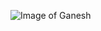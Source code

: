  ![Image of Ganesh]([https://www.bing.com/images/search?view=detailV2&ccid=UfbSlUxE&id=9B970A09BFE69C1315BB4AFA4C678DBBDAED8897&thid=OIP.UfbSlUxEYc6GEI5AfXyEvwHaIA&mediaurl=https%3A%2F%2Fth.bing.com%2Fth%2Fid%2FR.51f6d2954c4461ce86108e407d7c84bf%3Frik%3Dl4jt2ruNZ0z6Sg%26riu%3Dhttp%253a%252f%252f4.bp.blogspot.com%252f-ehCP6kkYSrQ%252fVe2OfIHiSJI%252fAAAAAAAAM0E%252faSt0yz9wEWU%252fs1600%252flord-ganesha-HD-wallpaper-free-HQ-Lord-Ganapathi01-naveengfx.jpg%26ehk%3DwPArzHmj2jKDpgzW1vFtAPeXbkoSXpKz%252fn6aVla4yR8%253d%26risl%3D%26pid%3DImgRaw%26r%3D0&exph=1600&expw=1480&q=ganesh+images&simid=608002043444624589&form=IRPRST&ck=3CEA60866678489F30DEBE6A63EC6382&selectedindex=1&ajaxhist=0&ajaxserp=0&vt=0&sim=11])

